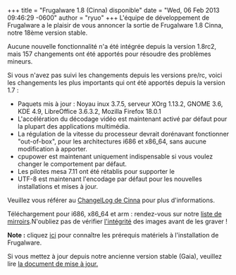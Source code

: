 +++
title = "Frugalware 1.8 (Cinna) disponible"
date = "Wed, 06 Feb 2013 09:46:29 -0600"
author = "ryuo"
+++
L'équipe de développement de Frugalware a le plaisir de vous annoncer
 la sortie de Frugalware 1.8 Cinna, notre 18ème version stable.  

 Aucune nouvelle fonctionnalité n'a été intégrée depuis la version
 1.8rc2, mais 157 changements ont été apportés pour résoudre des
 problèmes mineurs.   

 Si vous n'avez pas suivi les changements depuis les versions pre/rc,
 voici les changements les plus importants qui ont été apportés depuis
 la version 1.7 :
 * Paquets mis à jour : Noyau inux 3.7.5, serveur XOrg 1.13.2,
 GNOME 3.6, KDE 4.9, LibreOffice 3.6.3.2, Mozilla Firefox 18.0.1
* L'accélération du décodage vidéo est maintenant activé par
 défaut pour la plupart des applications multimédia.
* La régulation de la vitesse du processeur devrait dorénavant
 fonctionner "out-of-box", pour les architectures i686 et x86\_64,
 sans aucune modification à apporter.
* cpupower est maintenant uniquement indispensable si vous
 voulez changer le comportement par défaut.
* Les pilotes mesa 7.11 ont été rétablis pour supporter le
 * UTF-8 est maintenant l'encodage par défaut pour les nouvelles
 installations et mises à jour.


 Veuillez vous référer au [ChangelLog de Cinna](http://frugalware.org/download/frugalware-1.8/ChangeLog.txt) pour plus d'informations.  

 Téléchargement pour i686, x86\_64 et arm : rendez-vous sur notre [liste de mirroirs](http://frugalware.org/download/frugalware-1.8-iso).N'oubliez pas de vérifier [l'intégrité](http://frugalware.org/download/frugalware-1.8-iso/SHA1SUMS) des images avant de les graver !  

**Note :** cliquez [ici](http://frugalware.org/docs/install#_choosing_installation_flavour) pour connaître les prérequis
 matériels à l'installation de Frugalware.   

 Si vous mettez à jour depuis notre ancienne version stable (Gaia),
 veuillez lire [la document de mise à jour.](http://frugalware.org/docs/stable/upgrade)